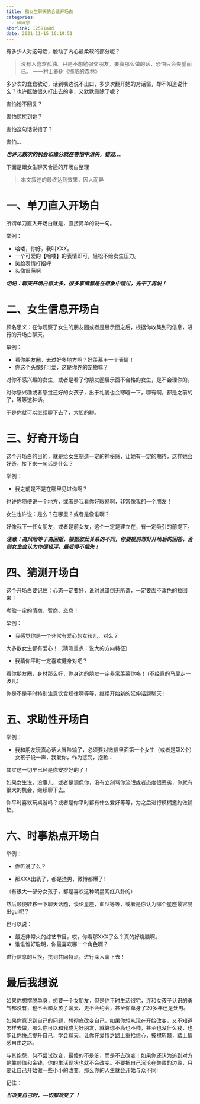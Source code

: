 ```yaml
---
title: 和女生聊天的合适开场白
categories:
  - 碎碎念
abbrlink: 12591a8d
date: 2021-11-15 16:19:51
---
```


有多少人对这句话，触动了内心最柔软的部分呢？

>没有人喜欢孤独。只是不想勉强交朋友。要真那么做的话，恐怕只会失望而已。
>——村上春树《挪威的森林》

多少次的蠢蠢欲动，话到嘴边说不出口，多少次翻开她的对话窗，却不知道说什么？也许酝酿很久打出去的字，又默默删除了呢？

害怕她不回复？

害怕惊扰到她？

害怕这句话说错了？

害怕...

***也许无数次的机会和缘分就在害怕中消失，错过....***

下面是跟女生聊天合适的开场白整理

> 本文叙述的最终达到效果，因人而异

# 一、单刀直入开场白

所谓单刀直入开场白就是，直接简单的说一句。

举例：

 - 哈喽，你好，我叫XXX。
 - 一个可爱的【哈喽】的表情即可，轻松不给女生压力。
 - 笑脸表情打招呼
 - 头像很萌啊
 
***切记：聊天开场白想太多，很多事情都是在想象中错过，先干了再说！***



# 二、女生信息开场白

顾名思义：在你观察了女生的朋友圈或者是展示面之后，根据你收集到的信息，进行的开场白聊天。

举例：
 - 看你朋友圈，去过好多地方啊？好羡慕＋一个表情！
 - 你这个头像好可爱，这是你养的宠物嘛？

对你不感兴趣的女生，或者是看了你朋友圈展示面不合格的女生，是不会理你的。

对你感兴趣或者感觉还好的女孩子，出于礼貌也会寒暄一下，哪有啊，都是之前的了，等等这种话。

于是你就可以继续聊下去了，大胆的聊。

# 三、好奇开场白

这个开场白的目的，就是给女生制造一定的神秘感，让她有一定的期待，这样她会好奇，接下来一句话是什么？

举例：

 - 我之前是不是在哪里见过你啊？

也许你随便说一个地方，或者是我看你好眼熟啊，非常像我的一个朋友！

女生也许说：是么？在哪里？或者是像谁啊？

好像我下一任女朋友，或者是前女友，这个一定是建立在，有一定吸引的前提下。

***注意：高风险等于高回报，根据彼此关系的不同，你要提前想好开场后的回答，否则女生会认为你很轻浮，最后得不偿失！***

# 四、猜测开场白

这个开场白要记住：心态一定要好，说对说错倒无所谓，一定要面不改色的拉回来！

考验一定的情商、智商、恋商！

举例：

 - 我感觉你是一个非常有爱心的女孩儿，对么？
 
大多数女生都有爱心！（猜测重点：说大的方向特征）

 - 我猜你平时一定喜欢健身对吧？
 
看你朋友圈，身材那么好，你身边的朋友一定非常羡慕你咯！
(不经意的马屁走一波儿）

你是不是平时特别注意饮食规律啊等等，继续开始新的延伸话题聊天！


# 五、求助性开场白

举例：

 - 我和朋友玩真心话大冒险输了，必须要对微信里面第一个女生（或者是第X个）女孩子说一声，我爱你，作为惩罚，抱歉...

其实这一切早已经是你安排好的了！

如果女生说，没事儿，或者是调侃你，没有立刻骂你流氓或者态度很恶劣，你就有很大的机会，继续聊下去。

你平时喜欢玩桌游吗？或者是你平时都有什么爱好等等，为之后进行模糊邀约做铺垫。


# 六、时事热点开场白

举例：
 - 你听说了么？

 - 那XXX出轨了，都是渣男，微博都爆了!

（有很大一部分女孩子，都是喜欢这种明星网红八卦的）

然后顺便转移一下聊天话题，谈论星座，血型等等，或者是你认为哪个星座最容易出gui呢？

也可以说：
 - 最近非常火的综艺节目，哎，你看那XXX了么？真的好烧脑啊。
 - 谁谁谁好聪明，你最喜欢哪一个角色啊？

进行信息的互换，找到共同特点，进行深入聊下去！

# 最后我想说

如果你想摆脱单身，想要一个女朋友，但是你平时生活很宅，连和女孩子认识的勇气都没有，也不会和女孩子聊天、更不会约会，甚至你单身了20多年还是处男。

如果你意识到自己的问题，想彻底改变自己，如果你想从现在开始改变，又不知道怎样去做，那么你可以和我成为好朋友，就算你不高也不帅，甚至也没什么钱，也能让你快点提升自己，学会聊天。让你在爱情之路上重拾信心，披襟斩棘，踏上情感自由之路。

与其抱怨，何不尝试改变，最傻的不是笨，而是不去改变！如果你还认为追到对方是靠颜值和金钱，你的生活现状也就不会改变。不要把自己沉沦在失败的边缘，只要让自己开始做一些小小的改变，那么你的人生就会开始与众不同!

记住：

***当改变自己时，一切都改变了 ！***